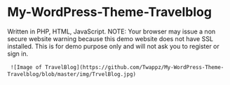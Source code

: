 # My-WordPress-Theme-Travelblog
Written in PHP, HTML, JavaScript.
NOTE:
     Your browser may issue a non secure website warning 
     because this demo website does not have SSL installed.
     This is for demo purpose only and will not ask you to register
     or sign in.
     
     ![Image of TravelBlog](https://github.com/Twappz/My-WordPress-Theme-Travelblog/blob/master/img/TrvelBlog.jpg)
